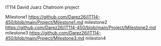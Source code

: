 
IT114
David Juarz 
Chatroom project

Milestone1 https://github.com/Darez26/IT114-450/blob/main/Project/Milestone1.md
milestone2 https://github.com/Darez26/IT114-450/blob/main/Project/Milestone2.md
milestone3 https://github.com/Darez26/IT114-450/blob/main/Project/Milestone3.md
mileston4 


